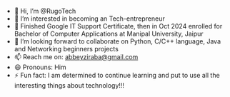 - 👋 Hi, I’m @RugoTech
- 👀 I’m interested in becoming an Tech-entrepreneur
- 🌱 Finished Google IT Support Certificate, then in Oct 2024 enrolled for Bachelor of Computer Applications at Manipal University, Jaipur 
- 💞️ I’m looking forward to collaborate on Python, C/C++ language, Java and Networking beginners projects 
- 📫 Reach me on: abbeyziraba@gmail.com
- 😄 Pronouns: Him
- ⚡ Fun fact: I am determined to continue learning and put to use all the interesting things about technology!!!
<!---
RugoTech/RugoTech is a ✨ special ✨ repository because its `README.md` (this file) appears on your GitHub profile.
You can click the Preview link to take a look at your changes.
--->
